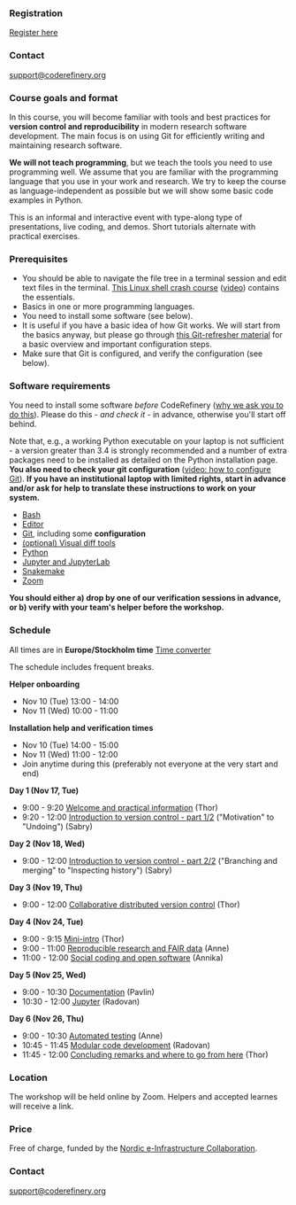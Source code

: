 

### Registration

<a class="btn btn-success" href="https://indico.neic.no/event/156/" data-mode="1" target="_blank">Register here</a>



### Contact

support@coderefinery.org


### Course goals and format

In this course, you will become familiar with tools and best practices for 
**version control and reproducibility** in modern research software development. 
The main focus is on using Git for efficiently writing and maintaining research
software.  

**We will not teach programming**, but we teach the tools you need to use programming 
well. We assume that you are familiar with the programming language that you
use in your work and research. We try to keep the course as
language-independent as possible but we will show some basic code examples in
Python.

This is an informal and interactive event with type-along type
of presentations, live coding, and demos. Short tutorials alternate
with practical exercises.


### Prerequisites

- You should be able to navigate the file tree in a terminal session and edit
  text files in the terminal.
  [This Linux shell crash course](https://scicomp.aalto.fi/scicomp/shell/)
  ([video](https://youtu.be/56p6xX0aToI))
  contains the essentials.
- Basics in one or more programming languages.
- You need to install some software (see below).
- It is useful if you have a basic idea of how Git works. We will start from
  the basics anyway, but please go through
  [this Git-refresher material](https://coderefinery.github.io/git-refresher/)
  for a basic overview and important configuration steps.
- Make sure that Git is configured, and verify the configuration (see below).


### Software requirements

You need to install some software *before* CodeRefinery ([why we ask
you to do
this](https://coderefinery.github.io/installation/#why-are-we-asking-participants-to-install-software)).
Please do this - *and check it* - in advance, otherwise you'll start off
behind.

Note that, e.g., a working Python executable on your laptop is not sufficient -
a version greater than 3.4 is strongly recommended and a number of extra
packages need to be installed as detailed on the Python installation
page.  **You also need to check your git configuration**
([video: how to configure Git](https://www.youtube.com/watch?v=WdDTp8NeHBs&list=PLpLblYHCzJACyKCfHnPwRruOxllNoHsEg)).
**If you have an institutional laptop with limited rights, start in advance
and/or ask for help to translate these instructions to work on your system.**

- [Bash](https://coderefinery.github.io/installation/bash/)
- [Editor](https://coderefinery.github.io/installation/editors/)
- [Git](https://coderefinery.github.io/installation/git/), including
  some **configuration**
- [(optional) Visual diff tools](https://coderefinery.github.io/installation/difftools/)
- [Python](https://coderefinery.github.io/installation/python/)
- [Jupyter and JupyterLab](https://coderefinery.github.io/installation/jupyter)
- [Snakemake](https://coderefinery.github.io/installation/snakemake)
- [Zoom](https://coderefinery.github.io/installation/zoom/) 

**You should either a) drop by one of our verification sessions in
advance, or b) verify with your team's helper before the workshop.**


### Schedule

All times are in **Europe/Stockholm time** 
[Time converter](https://arewemeetingyet.com/Stockholm/2020-11-17/09:00/CodeRefinery)

The schedule includes frequent breaks.

**Helper onboarding**
- Nov 10 (Tue) 13:00 - 14:00
- Nov 11 (Wed) 10:00 - 11:00

**Installation help and verification times**
- Nov 10 (Tue) 14:00 - 15:00
- Nov 11 (Wed) 11:00 - 12:00
- Join anytime during this (preferably not everyone at the very start
  and end)

**Day 1 (Nov 17, Tue)**
- 9:00 - 9:20
  [Welcome and practical information](https://github.com/coderefinery/workshop-intro/blob/master/README.md)
  (Thor)
- 9:20 - 12:00
  [Introduction to version control - part 1/2](https://coderefinery.github.io/git-intro/) ("Motivation" to "Undoing")
  (Sabry)


**Day 2 (Nov 18, Wed)**
- 9:00 - 12:00
  [Introduction to version control - part 2/2](https://coderefinery.github.io/git-intro/) ("Branching and merging" to "Inspecting history")
  (Sabry)


**Day 3 (Nov 19, Thu)**
- 9:00 - 12:00
  [Collaborative distributed version control](https://coderefinery.github.io/git-collaborative/)
  (Thor)


**Day 4 (Nov 24, Tue)**
- 9:00 - 9:15
  [Mini-intro](https://github.com/coderefinery/workshop-intro/blob/master/README.md)
  (Thor)
- 9:00 - 11:00
  [Reproducible research and FAIR data](https://coderefinery.github.io/reproducible-research/)
  (Anne)
- 11:00 - 12:00
  [Social coding and open software](https://cicero.xyz/v3/remark/0.14.0/github.com/coderefinery/social-coding/master/talk.md)
  (Annika)


**Day 5 (Nov 25, Wed)**
- 9:00 - 10:30
  [Documentation](https://coderefinery.github.io/documentation/)
  (Pavlin)
- 10:30 - 12:00
  [Jupyter](https://coderefinery.github.io/jupyter/)
  (Radovan)


**Day 6 (Nov 26, Thu)**
- 9:00 - 10:30
  [Automated testing](https://coderefinery.github.io/testing/)
  (Anne)
- 10:45 - 11:45
  [Modular code development](https://github.com/coderefinery/modular-type-along)
  (Radovan)
- 11:45 - 12:00
  [Concluding remarks and where to go from here](https://github.com/coderefinery/workshop-outro/blob/master/README.md)
  (Thor)

### Location

The workshop will be held online by Zoom. Helpers and accepted learnes will receive a link.  


### Price

Free of charge, funded by the [Nordic e-Infrastructure
Collaboration](https://neic.no/).


### Contact

support@coderefinery.org
